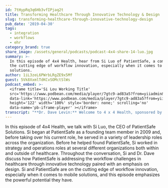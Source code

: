 ```yaml
---
id: 7tHypRq3q6Hb3vfIPjaq2t
title: Transforming Healthcare Through Innovative Technology & Design
slug: transforming-healthcare-through-innovative-technology-design
pub_date: '2019-04-30'
tags:
  - integration
  - workflows
  - ehr
category_brand: true
share_image: /assets/general/podcasts/podcast-4x4-share-14-luo.jpg
summary: >-
  In this episode of 4x4 Health, hear from Si Luo of PatientSafe, a company on
  the cutting edge of workflow innovation, especially when it comes to mobile
  solutions.
author: 1iL3zeL6PWrbLRgZE9x5Mf
guest: 5Vk8XxmlTdKCvSOMctSlWs
podcast_embed: >-
  <iframe title='Si Lou Working Title'
  src='https://www.podbean.com/media/player/7gtc9-ad83a5?from=yiiadmin&download=1&version=1'
  data-link='https://www.podbean.com/media/player/7gtc9-ad83a5?from=yiiadmin&download=1&version=1'
  height='122' width='100%' style='border: none;' scrolling='no'
  data-name='pb-iframe-player' ></iframe>
transcript: "**Dr. Dave Levin:** Welcome to 4 x 4 Health, sponsored by Sansoro Health. Sansoro Health, integration at the speed of innovation. Check them out at [www.sansorohealth.com](http://www.sansorohealth.com). I’m your host Dr. Dave Levin. Today I am talking with Si Luo, CEO of PatientSafe Solutions which provides Unified Clinical Communications and Workflow Applications for Frontline Care teams. Their patient touch platform consolidates secure messaging, voice calls, critical reverts, nurse calls and clinical workflows including rounding, specimen collection, nursing documentation and the rest into an all-in-one mobile application for hospital staff to use as a communication device. Si was a member of the group that founded PatientSafe in 2009. Prior to becoming CEO, he served in a variety of leadership of roles across sales, business development, product strategy and customer operations. Si has served in strategy and operations roles across a wide range of industries, spanning private equity, biotechnology, enterprise software and venture consulting. As you can tell from this brief bio, Si has his hands in a lot of things and a track record of real success. Welcome to 4 x 4 Health, Si.\n\n**Si Luo:** Thank you for having me.\n\n**Dave:** So, let’s get into this and today I’m gonna ask you a series of four questions and we’ll take about four minutes to discuss each one. Let’s start by having you tell us a bit more about yourself and your organization.\n\n**Si:** Sure. I think to start on my end, my first aspirations for making a dent in healthcare which is something I’ve always wanted to do, I think from early on, really started in the Biological Engineering and Bioinformatics Research Program at University of California, San Diego. As I left the University setting, I actually first went to work for Illumina which is a huge genomics business now but at the time they were actually a pre-IPO startup that were growing quite rapidly. That’s also where I first got a taste of applying the science and engineering sensibilities to the business building process. So, soon after that I somehow found myself rotating through the consulting and private equity world for a brief period. Before I met my mentor, Mr. Jim Sweeny who was the founding CEO of PatientSafe Solutions and a very successful serial entrepreneur in the healthcare setting, he really inspired me to spend time and energy to figure out all the impactful ways to improve the care delivery experience on the provider side starting in the hospital environment. At PatientSafe, what we do is a lot of work directly on the provider side in the hospital setting but our mission is to fundamentally make the experience of care simple and effective through transformational technologies and processes that linkage between simplicity and effectiveness exist as a philosophical truth but somehow happens to be profound rebuilt \\[Unclear\\] go through setting and our current focus is to make a dent on the clinician side of the care delivery experience by providing them with a delightful mobile platform that can help them consolidate communication, collaboration and certainly clinical workflow execution onto a single easy-to-use mobile app that’s integrated across their EHR and telephony infrastructure.\n\n**Dave:** We’re gonna go deeper into this because so much of what you’re doing really goes to the heart of actionable information and workflows that are pleasing but before we go there, I’m always curious folks who have come from ‘non-traditional pathways’ into healthcare, their impressions and what they see and used a really interesting phrase. You said, you applied these sensibilities. You know, cast your mind back in time a little bit and tell us about you know, as you were doing that you know, what did you see, what did you bring in terms of prior experience or ideas or visions that allowed you to look at healthcare and perhaps unique or creative ways.\n\n**Si:** Yeah, that’s a great question and I think I’ll answer that in two parts. First, is sort of my initial sensibilities and then the second part is how much healthcare has humbled me ever since. So, in the beginning as a science and engineering background, I remember the very first project I engaged with, I was employee number three on the product side when Jim brought me in for the business and the first project was actually working with the design firm IDEO and looking at across different healthcare settings and the different in efficiencies involved in those settings. I remember living inside of a hospital in the Bay Area for 45 days shadowing nurses and physicians. The first 15 days is just a mind-boggling amount of problems and issues that they have to deal with in the human form while realty accommodating all these brokenness on the backend, right. The initial sensibility was while there’s really no shortage of problem to solve here and then gradually we really come into understanding about all the reasons why these inefficiencies occur. The regulatory pressures, the process pressures and certainly still would be, I call it be the harder goal for every clinician that I’ve ever met which is their pure mission driven core to still deliver the best experience they could despite all the constraints that are at the individual level as well as at the system level.\n\n**Dave:** Yeah, it’s part of what’s so fascinating to me about this field is this mix of some of it’s hard core science, some of it is engineering and process engineering but it all eventually meets the human condition and that’s where you really find out, well, what really works, what doesn’t work, things that looked good on paper that turn out in the real world to not work that way or have unintended consequences.\n\n**Si:** Exactly.\n\n**Dave:** And say, you said that it’s made you more humble and you know, a number of our guests have talked about this idea of you know, be humbly bold, you know, because we need to be bold, because we got a change but we also need some humility because it’s a hell of a lot harder than it looks…, \\[Laughing\\]. You said something else that really caught my attention too. So, you’ve done some work with IDEO, that’s I D E O for our listeners. Strongly urge you to check them out, fascinating company that really goes to the heart of design and human factors. I’ve found in my own experience, once you’ve looked at stuff like that or you’ve read the work of Don Norman, their design of everyday things, the whole world looks different, you just see stupid design everywhere and it sounds like you would agree with that.\n\n**Si:** Yeah, the design mindset and as I’m thinking now getting quite popular in the health system, leadership setting as well, it really helps you into it, the world in a very different way and also help you come to appreciate on every decision and it’s unintended consequences and how that pile up against one another to lead to where we are today.\n\n**Dave:** Yeah, I personally think this is a huge opportunity in healthcare. Clearly in the world of Information Technology but it goes beyond that and the example I always use for my clinical colleague is remember the bad old days when you could mix up the different gas lines in an operating theater and patients died because anesthesiologist made mistakes and when we went back and we re-engineered those fittings so you could only connect things to the things they should be connected to. It’s not that the Docs were stupid or lazy, they were human beings and we had not designed the system to be as foolproof as possible and it’s to me anyway, I look at though that our whole world of healthcare and just see so much opportunity around there. Am I making any sense here?\n\n**Si:** I’m not imperiously understand this. I say, there’s no shortage of problem to solve and then the, be humble and bold at the same time. The humble part always comes into the equation on how difficult some of those things might still be.\n\n**Dave:** There you go. Well, let’s go a little deeper and tell us a bit more about you know, what’s the most important or interesting thing that you’re working on right now?\n\n**Si:** Yeah, the most important thing that we’re working on right now as a technology and a product that needs to be constantly evolving to deliver against that long term mission of simplifying the experience of care, we’re actively partnering with a few innovative businesses and health system leaders to advance our core workflow engine that really powers our mobile experience on the front end that we’ve developed towards transitions of care in care coordination use cases. We’ve done very well inside the hospital setting but as hospitals become health systems and we really wanna look at the entire continuum of care and the efficiency and effectiveness in between the transitions, we wanted to help the care team to communicate and collaborate better towards that end. Especially, as we talk about how to have a real strong focus on systemness, as the patients to leave the hospital as well as traverse through the broader primary care system to help them stay outside the hospital as well.\n\n**Dave:** There’s a couple of things about your approach that I personally find intriguing. The first is, is you’re sort of merging a bunch of different data streams to turn those into information. You’re also trying to make that information actionable, so don’t just show me this thing, let me do something in response to it and then the other thing that I find kind of striking is, the emphasis on the whole care team. This is not a tool for Docs, this is not a tool for nurses or exclusively, it’s for the care team. So, could you talk about those two aspects, the actual information and why you chose to focus on the team rather than targeting the individual members?\n\n**Si:** Yeah, that goes back into the design sense that I think PatientSafe is really on the leading edge to that when it comes to designing certain healthcare IT tools from that, from that end. In the very beginning when we look at our mission of simplifying the experience of care and finding that linkage between simplicity and effectiveness. We know we couldn’t just do local optimizations across an individual persona, let’s say nursing only. We very quickly realized that nursing carries a lot on their shoulder but a lot of the information streams, a lot of the context that determines the next action or the next best action is hugely dependent on this network effect across the entire care team. Not only with physicians, but even the transport staff, EVS staff, everybody that works around the hospital, all have an input into the stateful machine sort of view on the patient as the patient condition change, as the patient care pathway need to be adjusted. How do we have an eye towards the holistic care team versus only optimizing on one particular user group? That became very important to us first and foremost and secondly, we looked at what are the three central value proposition and design every feature, every workflow, every impact against each and every one of these value proposition and the three central themes for us became consolidation, aggregation and execution and consolidation meaning that we ought to be in a position to consolidate all the disparate communication devices and modality for the entire care team and then you know, in the hospital setting, typically any clinician interact with four to six different modality throughout their shift to communicate, collaborate, document to chase down a piece of information and with the smartphone capabilities, if we can consolidate all of that, that helps us satisfy the simplicity angle of the design and secondly, we need to get very good at aggregation and which is why we were very grateful about the partnership that Sansoro and a few others that are really pushing the envelope on interoperability as a general theme in the marketplace to help all digital health vendors to get their aggregation of appropriate context from EMRs, nurse call, scheduling, monitoring systems and as we move beyond the hospital setting, some of the transitions of care systems as well, how do we aggregate the appropriate context, you know, they engender the right position and the right action and then on, finally on the execution side, once you have the right aggregation of context in the appropriate setting, how do we trigger that in terms of execution of a communications enabled and communications depended workflow and as you know, in the healthcare environment everything comes down to moments. We like to think of ourselves as, how do we unify at the moments of need from the patient and the moments of interaction and moments of coordination from the full care team and if you aggregate that across millions and millions of moments and the interaction in between them, this sort of in totality streams together our healthcare delivery experience.\n\n**Dave:** I want to come back as well. I wanna share one of my stories from my own past. I was a VP of a hospital. We were looking at expediting patient flow and we did some experiments around, just broader communication and I’ll never forget, I\_ bumped into one of the housekeeper’s in the hallway and she said to me, Dr. Levin this new communication thing is great, now I know the patients going home, I don’t clean the room twice. You know, I did almost a spit-take and I said, what do you mean you’re cleaning the room twice? She said, well, we didn’t used to know, so we go in, in the morning, we do a full clean thinking the patients gonna stay and we find out they are leaving in the afternoon when I could have just come in and done a little tidying up and gone on to the next thing. So, simple example and maybe not something that was top of mine from a clinical perspective but has a huge impact on the flow of clinical efficiency and the rest. The question I really wanted to ask you though is so, what you’re trying to do is really hard. A lot of people have tried and they basically turned out really crappy solutions. It’s one of those things where a few people could sit in a room and think they’ve done a brilliant design and then as we talked about earlier, you meet the real world. So tell us, how have you made this real, what has been your process from to optimize it and to learn so that the thing that was theoretical in the beginning is actually doing what you envisioned it would do?\n\n**Si:** Yeah, yeah and I think the God-honest truth behind that is where the humility and humble part really comes in. I think as you bring together team of designers and technologists, there’s no shortage of different prototypes and different designs and approach you can attack any given problem with. The rubber really needs to roll for us when we put our obsession towards the customer validation piece of it and I think in healthcare in particular, nothing ever gets real until you really get into an enterprise-wide implementation which is an iterative journey in nature that’s by how waterfall that we make it look like on behind, right and we have sort of really taken it to heart that we are only as good as our very last implementation and those implementation will bring our design into the corners of its constraints will test the user experience to its maximum burden and what we want to learn from them is how to continuously refine that experience by setting, by caregiver, by the type of workflow and adapt to the underlying system’s change that the broader EMR world and the broader clinical infrastructure world happens. So, that’s a long winded way of describing that. We don’t design is an one-and-done thing, we think design is a continuous experience and we also think design requires a lot of listening and that, the more that we listen and observe and apply it and iterate, the more we can sort of make the platform as a living breathing evolution together with our customers as their demands change.\n\n**Dave:** Yeah, I’m gonna pic up on that listening theme because my career experience has been, organizations that take the time to really think about workflow, to gather the frontline staff that are actually doing the jobs and to listen carefully, those projects go much better and unfortunately that seems to be the minority. I think typically we’re doing stuff to people based on how we imagine the work is done or what a manager told us and we think that’s faster and efficient and I think that in fact, it ends up costing us a whole lot more in the long run in a lot of different ways. So this, as you said, slowing down and really listening, it requires intentionality, it requires belief that investment, you know, going slow to go fast later will pay off. My guess as you would agree with all of that.\n\n**Si:** Absolutely and I think an expanded dimension of that, I’d certainly resonate with what you just said is also in healthcare would realize a lot of technologists approach it as, how do we solve a particular workflow, how do we design a particular feature? In healthcare, the ultimate, ultimate pursued and the final validation of your design lies in what type of outcome can you really deliver and is it tangible enough and is it measurable enough. So, we since learned to really add a goal to every design iteration, every deployment on the very outside with the customer to say, let’s envision what specific outcome we would like to achieve, clinically, financially and operationally and don’t become that vendor, that you know, signs up a logo, implement very quickly and in the pursuit of growth, go on to the next one, right. You will find this rarely leaving a hospital or leaving a customer without validating with them to say, have we accomplished what you’ve intended to accomplish? If there are certain ways that we haven’t done that and the exact say to results ratio, what were the contributing factors towards it and both they can learn and we can learn and that apply learning velocity is really what we lean on to compete in that value.\n\n**Dave:** Yeah, the way I simplify this is I usually just say, are you doing stuff to your organization or with your organization, are you doing IT too, your clinical staff, are you doing it with them? And it’s usually very obvious, very quickly which of, which mode they are operating in, so… If you’ve just joined us, you’ll see in your 4 x 4 Health and we’re talking with Si Luo, CEO of PatientSafe Solutions. Si for question three, I always remind my guests this show is PG-13, so please keep this family-friendly but, what’s your favorite pet peeve or rant thee days?\n\n**Si:** That’s a good question. I’m typically a petty easygoing person, there’s not a whole lot of pet peeve but I do find myself the deeper I go into my healthcare journey, the more relationship I build with our healthcare customers, the more I almost have an intense offensiveness when I hear an entrepreneur or an executive from outside of healthcare, that very much accomplish or just starting out in their entrepreneurial journey. When they begin their conversations on, uh, healthcare is so full of inefficient way of doing things, how do they where it is, it’s so easy to fix, there’s a lot of low-hanging fruit and here’s the way that we’re gonna go and transform it, right. The more I have events in my journey with our healthcare partner, is the more I felt an intense offensiveness around that and then when I break down that offensiveness, I realized there’s a oversimplification from those outside of healthcare when they don’t have a healthy respect for the constraints in the system that are very complex, they are all multivariable, regulatory driven, workflow driven, incentive driven and even regional market and structure driven. When you don’t have that level of empathy and healthy respect first, I actually think it’s a very difficult to truly transform healthcare and in healthcare by buying, by starting with an empathy driven approach to really understand how we got to, where we got to, what are the constrained based designs that we need to be overcoming and how do we partner with people collectively versus the sort of bravado that come in to say, here’s how we’re going to transform it and inevitably history has proven that we tend to humble the biggest companies and the most innovative innovators.\n\n**Dave:** Well, so you can imagine what that feels like. The people have been doing it for 30 and 40 years. So, there’s something good at, you know, the thing that I, this is a theme we hear frequently on this podcast and so there’s a couple of things I like to say about this topic. The first is, for the most part people in healthcare are not bad, stupid or lazy. I mean, there’s reason that things are the way they are. Doesn’t mean that they are right or should be that way but it’s not for lack of trying or intelligence or those sorts of thigs.\n\n**Si:** Exactly.\n\n**Dave:** And, you’ve outlined a lot of the, sort of constraints we operate under but I also think there’s a mirror to this which is we tend to be very Conservative as a tribe and we do need to be more open to new ideas and some of those ideas need to come from outside of healthcare and so we come full circle back to you know, together we’re better and we have to all approach each other, you know, with kind of an open mind and some humility which again, it’s a theme for all of us, isn’t it? Because sometimes I do need someone from outside, they ask me, well, why is it that way, five times before I realize, well, maybe it really doesn’t have to be that way but as you’ve also pointed out, it sure looks a lot simpler from the outside than it really is on the inside.\n\n**Si:** Absolutely.\n\n**Dave:** For our last question, what I’d like you to do today is share some of your most sage advice.\n\n**Si:** Yeah. I think this is not, definitely not original that this sort of makes its rounds and all the entrepreneurial cycle but yeah, but the more we wave into this healthcare journey, the more we wave into this entrepreneurial journey, our team, myself and all of those around us are very much subscribing to this notion of, be very stubborn about your long-term vision but remain very flexible about the details along the way and that sort of goes towards exactly what you said about the balance for the healthcare and Trench Minh to be more open to different ideas, to be more open and looking at things from the first principle spaces, ask why five times but then I think I’ve also seen a huge amount of evolution and even revolution happening in our landscape. For the new generations of the leaders in the healthcare administration side are looking at a long-term vision of a value-based care and how to transition towards that. The steps to get there and the steps to build a technology company in service of that can be very flexible. I needed to have an iteration type of mindset versus kind of the sharpest fear against the strongest shield kind of conversation all the time and I think that has served us very well in our short journey so far and that will continue to serve many digital health entrepreneur well when we’re very bold and very stubborn about the long-term vision because I think the more we drive that, the more we engage in that dialogue, the more we tweak at the edges of it to crystalize that long-term vision, the more we realize that we actually have shared vison with our customers and then if once we identify that and be very flexible about the ways that we’re gonna go about approaching it and accomplishing it, I think really transformed where that thing can happen from the back end.\n\n**Dave:** Well, this resonates deeply with me. I had a mentor that said, you know, be true to your vison but don’t fall in love with your strategy or your org chart because those need to change regularly.\n\n**Si:** Yes.\n\n**Dave:** And, I think that’s a real, it’s a good summary of the wisdom that you shared with us. So see, the great thing about this podcast is, I get to do what I want and so I’m actually gonna ask you as fifth question today which I do sometimes. I recently participated in a collaborative in Cleveland that involved health systems, payers, technology companies and the theme was physician burnout and quickly was broadened to the topic of clinician resilience because first of all, burnout is kind of negative and we recognize that this is not just about physicians, it’s about all the clinicians, all the whole care team and as I thought about the work that your company does, I suspect that you have an interesting window into this issue because one of thigs that I’ve come to understand from listening to my colleagues is, there are two, at least two things that really impact their resiliency. One is, bad technology that wastes their time and it’s just awkward to use but much deeper than that is things that interfere with the mission, with their calling which is to care for others and perhaps I’m connecting dots that don’t connect but as I read about the work that you do and I’ve learned more about what you guys do, it struck me that this is directly relevant to both of those themes and I’m curious if you would agree and if you’ve seen things in the field that relate to this.\n\n**Si:** Yeah, and I resonate with that so much and I’m so happy to hear the industry’s willingness to move from burnout discussion to resilience discussion and the two components you talk about is what we’ve seen day in and day out. Like in the beginning of the discussion together, the healthy respect that I’ve developed and our team developed for healthcare is that every clinician, regardless if you’re a physician, a nurse, an allied health professional, your mission driven core is what makes you very unique and what makes you very impactful in the pursuit of your career and the pursuit of your impact and things that get in the way, the things that creates a level of cynicism so to speak is a, if I need it to go out there and accomplish an impact, accomplish an outcome, make the right diagnosis, prescribe the right treatment and follow the patient in the appropriate way and do what I do best and unfortunately if the technologies and tools that theoretically should enable you to do that, gets in the way and create more friction than intended, you know, that sort of adds to the context burden every clinician experience, right. As a physician yourself, as you know, when you piece together the whole system of a patient in that mental model in your head, if one or two things start to accumulate on an open loop that just couldn’t close, a piece of context that you wanna get that just couldn’t arrive on time or just couldn’t get to the information that you need and the more that accumulates and then you multiply that across the hundred patient that you need to see in a single day and that absolutely adds to a mental fatigue, that’s quite frankly getting to a point where it could be inhumane in certain cases but your soul and your spirit is still driving to them ten sense of responsibility. You don’t want to lay in care, you wanna achieve the best outcome, you wanna refine your craft and you just wanna be continuously better at what you do, so that piece of technology must be aiming at continuously removing whatever friction that is between what you do the best and what the patient should experience best and that’s a high order, that’s a high pursuit, that’s us, our peers and I’m sure everybody in that industry are recognizing and still working towards and I think the second piece of what you said is absolutely true is what gets into the mission of what we pursue, right and I think that as we build a community of support, as we build a community of dialogue around resilience, hopefully we can introduce the cultural underpinning of how to support our physicians and how to support our clinicians in sharing their painful experiences. Sometimes you know, create an empathy feedback loop, builds the resilience, right and you know, what we do is not easy and what we do is also mission critical and if we can continue to appeal to the higher calling, walk, figure out a continuous path to incrementally reduce the burden, I think we could be on a good path. I happen to be an optimist on that end to significantly change the physician, burnout to a clinician resilience equation.\n\n**Dave:** Well, obviously we both agree on a lot of this and my guess is when you deliver the kinds of solutions that you can. Like, the Patient Touch Platform, those hugs all around because you’ve made the work easier, you’ve made the work more effective and you’re giving back the thing that clinicians want most which is time to connect with patients.\n\n**Si:** Yes.\n\n**Dave:** So, like I said, I imagine there’s hugs all around when this goes really well.\n\n**Si:** Yeah, absolutely and when I interviewed our customers, frontline staff and when I bring those stories back in our company, all hands meetings, the things that connect everybody at PatientSafe the most is our genuine passion for their experience. Some of the most emotionally impactful stories are around clinicians that give us hugs and tell us almost in tears about, hey, I practiced in two hospitals. One is without your technology, one is with your technology. You know what, I would never wanna practice at another hospital without this type of tools ever again.\n\n**Dave:** Right.\n\n**Si:** When those experiences come back to you, that’s when you realize all of the struggle in terms of the flexibility along the way from long-term vision is well worth the effort and well worth the sacrifice.\n\n**Dave:** Well, you’ve made the second point I wanted to make for me as well but I’m just gonna put an exclamation point on it. You’ve said some very kind things about clinicians being mission driven. Part of what I’ve learned is healthcare is full of all kinds of people and all kinds of roles that are mission driven. See and talking to you today, it clearly comes through that this is what animates you and as the CEO of the company, I suspect that, that translates pretty much throughout the whole organization. So, I just want to acknowledge that and recognize that. For the most part, everyone that’s working in healthcare, whether they’re delivering clinical care or they’re cleaning up the rooms or they’re delivering the technology we need or the food or what if it, whatever it is, we’ve all got a part in this very, very important and I view it as a sacred kind of mission and it can be very, very fulfilling and as I said, I think it comes through loud and clear in you and in the way you think in the way you’ve talked about the issues today. So, thank you for that and thank you for the contributions you’re making to the cause.\n\n**Si:** Thank you.\n\n**Dave:** You’ve been listening to 4 x 4 Health, sponsored by Sansoro Health. We’ve been talking with Si Luo, CEO of PatientSafe Solutions. Si, thanks again for joining us today.\n\n**Si:** Thank you."
---
```

In this episode of 4x4 Health, we talk with Si Luo, the CEO of PatientSafe Solutions. Si began at PatientSafe as a founding team member in 2009 and, before taking over his current role, he served in a variety of leadership roles across the organization. Before he helped found PatientSafe, Si worked in strategy and operations roles at several different organizations both within and outside of healthcare. Throughout the conversation, Si and Dr. Dave discuss how PatientSafe is addressing the workflow challenges in healthcare through innovative technology paired with an emphasis on design.  Si and PatientSafe are on the cutting edge of workflow innovation, especially when it comes to mobile solutions, and this episode emphasizes the powerful potential they have.
  